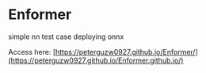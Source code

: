 # Enformer
simple nn test case deploying onnx

Access here: [https://peterguzw0927.github.io/Enformer/](https://peterguzw0927.github.io/Enformer.github.io/)
